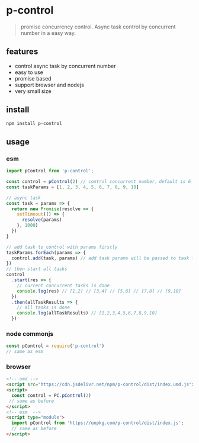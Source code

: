 # p-control

> promise concurrency control. Async task control by concurrent number in a easy way.

## features

- control async task by concurrent number
- easy to use
- promise based
- support browser and nodejs
- very small size

## install

```bash
npm install p-control
```

## usage

### esm

```js
import pControl from 'p-control';

const control = pControl(2) // control concurrent number，default is 6 because of browser limit http request number is 6
const taskParams = [1, 2, 3, 4, 5, 6, 7, 8, 9, 10]

// async task
const task = params => {
  return new Promise(resolve => {
    setTimeout(() => {
      resolve(params)
    }, 1000)
  })
}

// add task to control with params firstly
taskParams.forEach(params => {
  control.add(task, params) // add task params will be passed to task function
})
// then start all tasks
control
  .start(res => {
    // current concurrent tasks is done
    console.log(res) // [1,2] // [3,4] // [5,6] // [7,8] // [9,10]
  })
  .then(allTaskResults => {
    // all tasks is done
    console.log(allTaskResults) // [1,2,3,4,5,6,7,8,9,10]
  })
```

### node commonjs

```js
const pControl = require('p-control')
// same as esm
```

### browser

```html
<!-- umd -->
<script src="https://cdn.jsdelivr.net/npm/p-control/dist/index.umd.js"></script>
<script>
  const control = PC.pControl(2)
 // same as before
</script>
<!-- esm  -->
<script type="module">
  import pControl from 'https://unpkg.com/p-control/dist/index.js';
  // same as before
</script>
```
